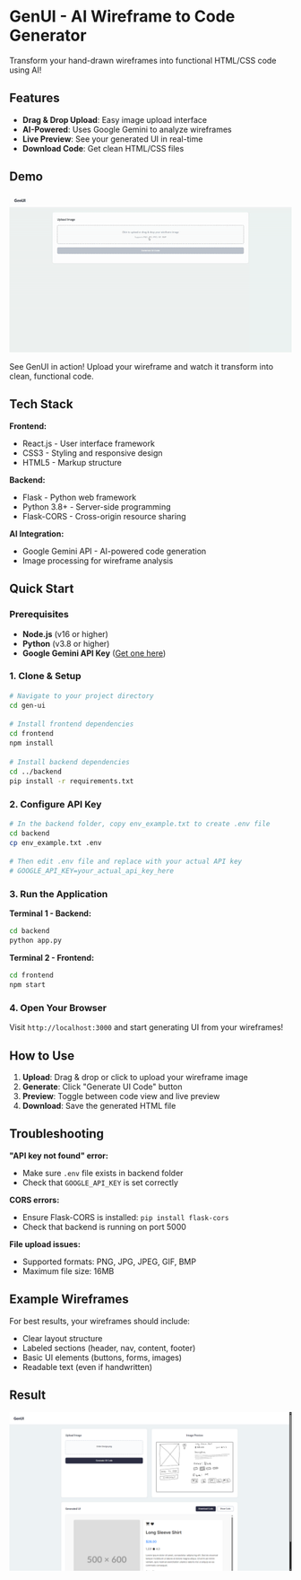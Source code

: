 # GenUI - AI Wireframe to Code Generator

Transform your hand-drawn wireframes into functional HTML/CSS code using AI!

## Features

- **Drag & Drop Upload**: Easy image upload interface
- **AI-Powered**: Uses Google Gemini to analyze wireframes
- **Live Preview**: See your generated UI in real-time
- **Download Code**: Get clean HTML/CSS files

## Demo

![GenUI Demo](public/videos/demo.gif)

See GenUI in action! Upload your wireframe and watch it transform into clean, functional code.


## Tech Stack

**Frontend:**
- React.js - User interface framework
- CSS3 - Styling and responsive design
- HTML5 - Markup structure

**Backend:**
- Flask - Python web framework
- Python 3.8+ - Server-side programming
- Flask-CORS - Cross-origin resource sharing

**AI Integration:**
- Google Gemini API - AI-powered code generation
- Image processing for wireframe analysis





## Quick Start

### Prerequisites

- **Node.js** (v16 or higher)
- **Python** (v3.8 or higher)
- **Google Gemini API Key** ([Get one here](https://makersuite.google.com/app/apikey))

### 1. Clone & Setup

```bash
# Navigate to your project directory
cd gen-ui

# Install frontend dependencies
cd frontend
npm install

# Install backend dependencies
cd ../backend
pip install -r requirements.txt
```

### 2. Configure API Key

```bash
# In the backend folder, copy env_example.txt to create .env file
cd backend
cp env_example.txt .env

# Then edit .env file and replace with your actual API key
# GOOGLE_API_KEY=your_actual_api_key_here
```

### 3. Run the Application

**Terminal 1 - Backend:**
```bash
cd backend
python app.py
```

**Terminal 2 - Frontend:**
```bash
cd frontend
npm start
```

### 4. Open Your Browser

Visit `http://localhost:3000` and start generating UI from your wireframes!



## How to Use

1. **Upload**: Drag & drop or click to upload your wireframe image
2. **Generate**: Click "Generate UI Code" button
3. **Preview**: Toggle between code view and live preview
4. **Download**: Save the generated HTML file




## Troubleshooting

**"API key not found" error:**
- Make sure `.env` file exists in backend folder
- Check that `GOOGLE_API_KEY` is set correctly

**CORS errors:**
- Ensure Flask-CORS is installed: `pip install flask-cors`
- Check that backend is running on port 5000

**File upload issues:**
- Supported formats: PNG, JPG, JPEG, GIF, BMP
- Maximum file size: 16MB

## Example Wireframes

For best results, your wireframes should include:
- Clear layout structure
- Labeled sections (header, nav, content, footer)
- Basic UI elements (buttons, forms, images)
- Readable text (even if handwritten)

## Result

![Generated UI Output](public/images/output.png)

